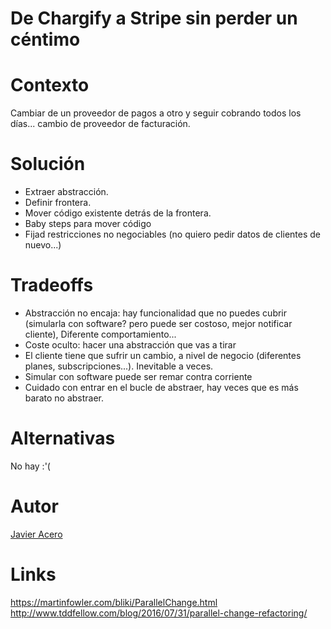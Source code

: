 # De Chargify a Stripe sin perder un céntimo

# Contexto

Cambiar de un proveedor de pagos a otro y seguir cobrando todos los días... cambio de proveedor de facturación.

# Solución

* Extraer abstracción.
* Definir frontera.
* Mover código existente detrás de la frontera.
* Baby steps para mover código
* Fijad restricciones no negociables (no quiero pedir datos de clientes de nuevo...)

# Tradeoffs

* Abstracción no encaja: hay funcionalidad que no puedes cubrir (simularla con software? pero puede ser costoso, mejor notificar cliente), Diferente comportamiento...
* Coste oculto: hacer una abstracción que vas a tirar
* El cliente tiene que sufrir un cambio, a nivel de negocio (diferentes planes, subscripciones...). Inevitable a veces.
* Simular con software puede ser remar contra corriente
* Cuidado con entrar en el bucle de abstraer, hay veces que es más barato no abstraer.

# Alternativas

No hay :'(

# Autor

[Javier Acero](https://twitter.com/jacegu)

# Links
https://martinfowler.com/bliki/ParallelChange.html
http://www.tddfellow.com/blog/2016/07/31/parallel-change-refactoring/
